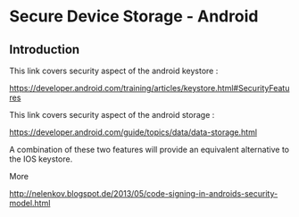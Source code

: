 # Secure Device Storage - Android

## Introduction

This link covers security aspect of the android keystore :

https://developer.android.com/training/articles/keystore.html#SecurityFeatures

This link covers security aspect of the android storage :

https://developer.android.com/guide/topics/data/data-storage.html

A combination of these two features will provide an equivalent alternative to the IOS keystore.

More 

http://nelenkov.blogspot.de/2013/05/code-signing-in-androids-security-model.html
